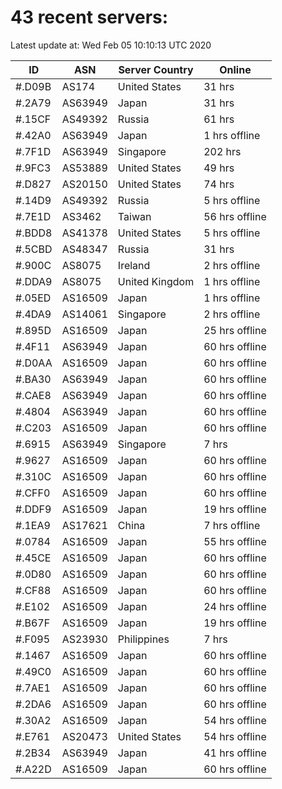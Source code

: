 # 43 recent servers:

Latest update at: Wed Feb 05 10:10:13 UTC 2020

| ID | ASN | Server Country | Online |
| -- | --- | -------------- | ------ |
| #.D09B | AS174 | United States | 31 hrs |
| #.2A79 | AS63949 | Japan | 31 hrs |
| #.15CF | AS49392 | Russia | 61 hrs |
| #.42A0 | AS63949 | Japan | 1 hrs offline |
| #.7F1D | AS63949 | Singapore | 202 hrs |
| #.9FC3 | AS53889 | United States | 49 hrs |
| #.D827 | AS20150 | United States | 74 hrs |
| #.14D9 | AS49392 | Russia | 5 hrs offline |
| #.7E1D | AS3462 | Taiwan | 56 hrs offline |
| #.BDD8 | AS41378 | United States | 5 hrs offline |
| #.5CBD | AS48347 | Russia | 31 hrs |
| #.900C | AS8075 | Ireland | 2 hrs offline |
| #.DDA9 | AS8075 | United Kingdom | 1 hrs offline |
| #.05ED | AS16509 | Japan | 1 hrs offline |
| #.4DA9 | AS14061 | Singapore | 2 hrs offline |
| #.895D | AS16509 | Japan | 25 hrs offline |
| #.4F11 | AS63949 | Japan | 60 hrs offline |
| #.D0AA | AS16509 | Japan | 60 hrs offline |
| #.BA30 | AS63949 | Japan | 60 hrs offline |
| #.CAE8 | AS63949 | Japan | 60 hrs offline |
| #.4804 | AS63949 | Japan | 60 hrs offline |
| #.C203 | AS16509 | Japan | 60 hrs offline |
| #.6915 | AS63949 | Singapore | 7 hrs |
| #.9627 | AS16509 | Japan | 60 hrs offline |
| #.310C | AS16509 | Japan | 60 hrs offline |
| #.CFF0 | AS16509 | Japan | 60 hrs offline |
| #.DDF9 | AS16509 | Japan | 19 hrs offline |
| #.1EA9 | AS17621 | China | 7 hrs offline |
| #.0784 | AS16509 | Japan | 55 hrs offline |
| #.45CE | AS16509 | Japan | 60 hrs offline |
| #.0D80 | AS16509 | Japan | 60 hrs offline |
| #.CF88 | AS16509 | Japan | 60 hrs offline |
| #.E102 | AS16509 | Japan | 24 hrs offline |
| #.B67F | AS16509 | Japan | 19 hrs offline |
| #.F095 | AS23930 | Philippines | 7 hrs |
| #.1467 | AS16509 | Japan | 60 hrs offline |
| #.49C0 | AS16509 | Japan | 60 hrs offline |
| #.7AE1 | AS16509 | Japan | 60 hrs offline |
| #.2DA6 | AS16509 | Japan | 60 hrs offline |
| #.30A2 | AS16509 | Japan | 54 hrs offline |
| #.E761 | AS20473 | United States | 54 hrs offline |
| #.2B34 | AS63949 | Japan | 41 hrs offline |
| #.A22D | AS16509 | Japan | 60 hrs offline |

